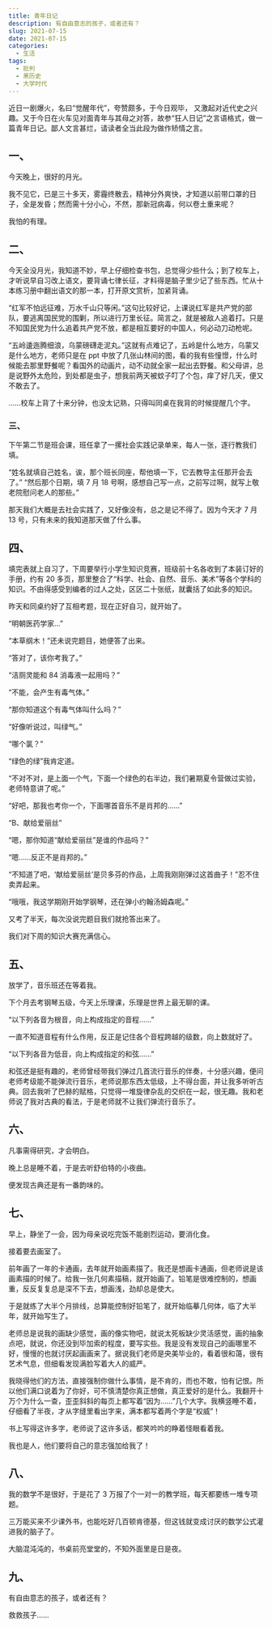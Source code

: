 ```yaml
---
title: 青年日记
description: 有自由意志的孩子，或者还有？
slug: 2021-07-15
date: 2021-07-15
categories:
  - 生活
tags:
  - 批判
  - 黑历史
  - 大学时代
---
```


近日一剧爆火，名曰“觉醒年代”，夸赞颇多，于今日观毕，
又激起对近代史之兴趣。又于今日在火车见对面青年与其母之对答，故参“狂人日记”之言语格式，做一篇青年日记。鄙人文言甚烂，请读者全当此段为做作矫情之言。

## 一、

今天晚上，很好的月光。

我不见它，已是三十多天，雾霾终散去，精神分外爽快，才知道以前带口罩的日子，全是发昏；然而需十分小心，不然，那新冠病毒，何以卷土重来呢？

我怕的有理。

## 二、

今天全没月光，我知道不妙，早上仔细检查书包，总觉得少些什么；到了校车上，才听说早自习改上语文，要背诵七律长征，才料得是脑子里少记了些东西。忙从十本练习册中翻出语文的那一本，打开原文赏析，加紧背诵。

“红军不怕远征难，万水千山只等闲。”这句比较好记，上课说红军是共产党的部队，要逃离国民党的围剿，所以进行万里长征。简言之，就是被敌人追着打。只是不知国民党为什么追着共产党不放，都是相互要好的中国人，何必动刀动枪呢。

“五岭逶迤腾细浪，乌蒙磅礴走泥丸。”这就有点难记了，五岭是什么地方，乌蒙又是什么地方，老师只是在 ppt 中放了几张山林间的图，看的我有些憧憬，什么时候能去那里野餐呢？看国外的动画片，动不动就全家一起出去野餐。和父母讲，总是说野外太危险，到处都是虫子，想我前两天被蚊子叮了个包，痒了好几天，便又不敢去了。

……校车上背了十来分钟，也没太记熟，只得叫同桌在我背的时候提醒几个字。

### 三、

下午第二节是班会课，班任拿了一摞社会实践记录单来，每人一张，逐行教我们填。

“姓名就填自己姓名，诶，那个班长同座，帮他填一下，它去教导主任那开会去了。”
“然后那个日期，填 7 月 18 号啊，感想自己写一点，之前写过啊，就写上敬老院慰问老人的那些。”

那天我们大概是去社会实践了，又好像没有，总之是记不得了。因为今天才 7 月 13 号，只有未来的我知道那天做了什么事。

## 四、

填完表就上自习了，下周要举行小学生知识竞赛，班级前十名各收到了本装订好的手册，约有 20 多页，那里整合了“科学、社会、自然、音乐、美术”等各个学科的知识。不由得感受到编者的过人之处，区区二十张纸，就囊括了如此多的知识。

昨天和同桌约好了互相考题，现在正好自习，就开始了。

“明朝医药学家…”

“本草纲木！”还未说完题目，她便答了出来。

“答对了，该你考我了。”

“洁厕灵能和 84 消毒液一起用吗？”

“不能，会产生有毒气体。”

“那你知道这个有毒气体叫什么吗？”

“好像听说过，叫绿气。”

“哪个氯？”

“绿色的绿”我肯定道。

“不对不对，是上面一个气，下面一个绿色的右半边，我们暑期夏令营做过实验，老师特意讲了呢。”

“好吧，那我也考你一个，下面哪首音乐不是肖邦的……”

“B、献给爱丽丝”

“嗯，那你知道“献给爱丽丝”是谁的作品吗？”

“嗯……反正不是肖邦的。”

“不知道了吧，‘献给爱丽丝’是贝多芬的作品，上周我刚刚弹过这首曲子！”忍不住卖弄起来。

“哦哦，我这学期刚开始学钢琴，还在弹小约翰汤姆森呢。”

又考了半天，每次没说完题目我们就抢答出来了。

我们对下周的知识大赛充满信心。

## 五、

放学了，音乐班还在等着我。

下个月去考钢琴五级，今天上乐理课，乐理是世界上最无聊的课。

“以下列各音为根音，向上构成指定的音程……”

一直不知道音程有什么作用，反正是记住各个音程跨越的级数，向上数就好了。

“以下列各音为低音，向上构成指定的和弦……”

和弦还是挺有趣的，老师曾经带我们弹过几首流行音乐的伴奏，十分感兴趣，便问老师考级能不能弹流行音乐，老师说那东西太低级，上不得台面，并让我多听听古典。回去我听了巴赫的赋格，只觉得一堆旋律杂乱的交织在一起，很无趣。我和老师说了我对古典的看法，于是老师就不让我们弹流行音乐了。

## 六、

凡事需得研究，才会明白。

晚上总是睡不着，于是去听舒伯特的小夜曲。

便发现古典还是有一番韵味的。

## 七、

早上，静坐了一会，因为母亲说吃完饭不能剧烈运动，要消化食。

接着要去画室了。

前年画了一年的卡通画，去年就开始画素描了。我还是想画卡通画，但老师说是该画素描的时候了。给我一张几何素描稿，就开始画了。铅笔是很难控制的，想画重，反反复复总是深不下去，想画浅，劲却总是使大。

于是就练了大半个月排线，总算能控制好铅笔了，就开始临摹几何体，临了大半年，就开始写生了。

老师总是说我的画缺少感觉，画的像实物吧，就说太死板缺少灵活感觉，画的抽象点吧，就说，你还没到毕加索的程度，要写实些。我是没有发现自己的画哪里不好，慢慢的也就讨厌起画画来了。据说我们老师是央美毕业的，看着很和蔼，很有艺术气息，但细看发现满脸写着大人的威严。

我晓得他们的方法，直接强制你做什么事情，是不肯的，而也不敢，怕有记恨。所以他们满口说着为了你好，可不慎清楚你真正想做，真正爱好的是什么。我翻开十万个为什么一查，歪歪斜斜的每页上都写着“因为……”几个大字。我横竖睡不着，仔细看了半夜，才从字缝里看出字来，满本都写着两个字是“权威”！

书上写得这许多字，老师说了这许多话，都笑吟吟的睁着怪眼看着我。

我也是人，他们要将自己的意志强加给我了！

## 八、

我的数学不是很好，于是花了 3 万报了个一对一的教学班，每天都要练一堆专项题。

三万能买来不少课外书，也能吃好几百顿肯德基，但这钱就变成讨厌的数学公式灌进我的脑子了。

大脑混沌沌的，书桌前亮堂堂的，不知外面里是日是夜。

## 九、

有自由意志的孩子，或者还有？

救救孩子……

